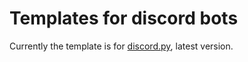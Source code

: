 # Templates for discord bots
Currently the template is for [discord.py](https://github.com/Rapptz/discord.py), latest version.
